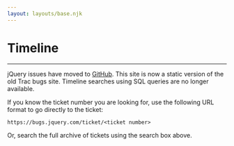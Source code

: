 ```yaml
---
layout: layouts/base.njk
---
```


# Timeline

---

jQuery issues have moved to [GitHub](https://github.com/jquery/jquery/issues). This site is now a static version of the old Trac bugs site. Timeline searches using SQL queries are no longer available.

If you know the ticket number you are looking for, use the following URL format to go directly to the ticket:

`https://bugs.jquery.com/ticket/<ticket number>`

Or, search the full archive of tickets using the search box above.
